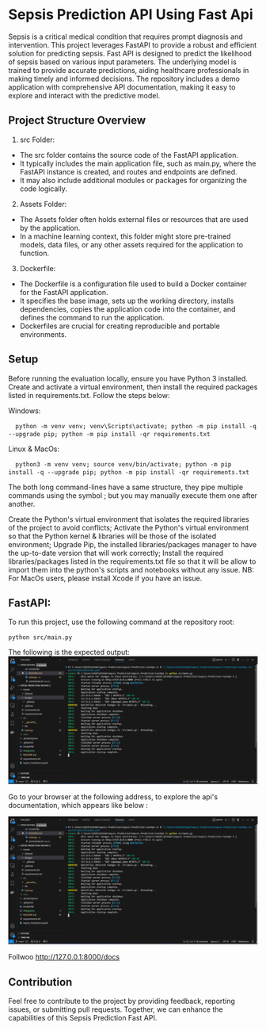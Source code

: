 # Sepsis Prediction API Using Fast Api

Sepsis is a critical medical condition that requires prompt diagnosis and intervention. This project leverages FastAPI to provide a robust and efficient solution for predicting sepsis. Fast API is designed to predict the likelihood of sepsis based on various input parameters. The underlying model is trained to provide accurate predictions, aiding healthcare professionals in making timely and informed decisions. The repository includes a demo application with comprehensive API documentation, making it easy to explore and interact with the predictive model.

## Project Structure Overview
1. src Folder:
* The src folder contains the source code of the FastAPI application.
* It typically includes the main application file, such as main.py, where the FastAPI instance is created, and routes and endpoints are defined.
* It may also include additional modules or packages for organizing the code logically.

2. Assets Folder:

* The Assets folder often holds external files or resources that are used by the application.
* In a machine learning context, this folder might store pre-trained models, data files, or any other assets required for the application to function.

3. Dockerfile:

* The Dockerfile is a configuration file used to build a Docker container for the FastAPI application.
* It specifies the base image, sets up the working directory, installs dependencies, copies the application code into the container, and defines the command to run the application.
* Dockerfiles are crucial for creating reproducible and portable environments.

## Setup
Before running the evaluation locally, ensure you have Python 3 installed. Create and activate a virtual environment, then install the required packages listed in requirements.txt.
Follow the steps below:

Windows:
``````
  python -m venv venv; venv\Scripts\activate; python -m pip install -q --upgrade pip; python -m pip install -qr requirements.txt  
``````
Linux & MacOs:
``````
  python3 -m venv venv; source venv/bin/activate; python -m pip install -q --upgrade pip; python -m pip install -qr requirements.txt  
``````

The both long command-lines have a same structure, they pipe multiple commands using the symbol ; but you may manually execute them one after another.

Create the Python's virtual environment that isolates the required libraries of the project to avoid conflicts;
Activate the Python's virtual environment so that the Python kernel & libraries will be those of the isolated environment;
Upgrade Pip, the installed libraries/packages manager to have the up-to-date version that will work correctly;
Install the required libraries/packages listed in the requirements.txt file so that it will be allow to import them into the python's scripts and notebooks without any issue.
NB: For MacOs users, please install Xcode if you have an issue.


## FastAPI:
To run this project, use the following command at the repository root:

``````
python src/main.py
``````
The following is the expected output:
![Terminal Output](Assets\Images\Terminal.png)

Go to your browser at the following address, to explore the api's documentation, which appears like below :

![API Documentation](Assets\Images\Terminal.png)

Follwoo
http://127.0.0.1:8000/docs

## Contribution
Feel free to contribute to the project by providing feedback, reporting issues, or submitting pull requests. Together, we can enhance the capabilities of this Sepsis Prediction Fast API.
